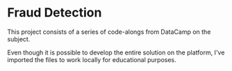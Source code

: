 # Fraud Detection
This project consists of a series of code-alongs from DataCamp on the subject.

Even though it is possible to develop the entire solution on the platform, I've imported the files to work locally for educational purposes.
